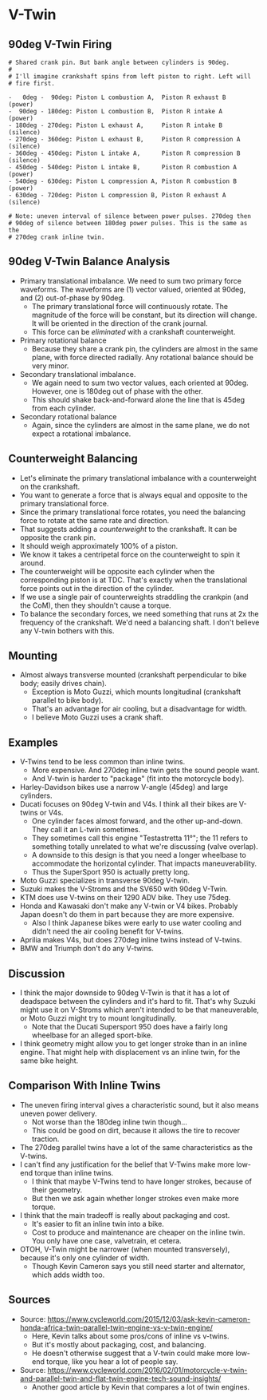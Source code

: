 # V-Twin

## 90deg V-Twin Firing

```
# Shared crank pin. But bank angle between cylinders is 90deg.
#
# I'll imagine crankshaft spins from left piston to right. Left will
# fire first.

-   0deg -  90deg: Piston L combustion A,  Piston R exhaust B     (power)
-  90deg - 180deg: Piston L combustion B,  Piston R intake A      (power)
- 180deg - 270deg: Piston L exhaust A,     Piston R intake B      (silence)
- 270deg - 360deg: Piston L exhaust B,     Piston R compression A (silence)
- 360deg - 450deg: Piston L intake A,      Piston R compression B (silence)
- 450deg - 540deg: Piston L intake B,      Piston R combustion A  (power)
- 540deg - 630deg: Piston L compression A, Piston R combustion B  (power)
- 630deg - 720deg: Piston L compression B, Piston R exhaust A     (silence)

# Note: uneven interval of silence between power pulses. 270deg then
# 90deg of silence between 180deg power pulses. This is the same as the
# 270deg crank inline twin.
```

## 90deg V-Twin Balance Analysis

- Primary translational imbalance. We need to sum two primary force
  waveforms. The waveforms are (1) vector valued, oriented at 90deg, and
  (2) out-of-phase by 90deg.
  - The primary translational force will continuously rotate. The
    magnitude of the force will be constant, but its direction will
    change. It will be oriented in the direction of the crank journal.
  - This force can be _eliminated_ with a crankshaft counterweight.
- Primary rotational balance
  - Because they share a crank pin, the cylinders are almost in the same
    plane, with force directed radially. Any rotational balance should
    be very minor.
- Secondary translational imbalance.
  - We again need to sum two vector values, each oriented at 90deg.
    However, one is 180deg out of phase with the other.
  - This should shake back-and-forward alone the line that is 45deg from
    each cylinder.
- Secondary rotational balance
  - Again, since the cylinders are almost in the same plane, we do not
    expect a rotational imbalance.

## Counterweight Balancing

- Let's eliminate the primary translational imbalance with a
  counterweight on the crankshaft.
- You want to generate a force that is always equal and opposite to the
  primary translational force.
- Since the primary translational force rotates, you need the balancing
  force to rotate at the same rate and direction.
- That suggests adding a _counterweight_ to the crankshaft. It can be
  opposite the crank pin.
- It should weigh approximately 100% of a piston.
- We know it takes a centripetal force on the counterweight to spin it
  around.
- The counterweight will be opposite each cylinder when the
  corresponding piston is at TDC. That's exactly when the translational
  force points out in the direction of the cylinder.
- If we use a single pair of counterweights straddling the crankpin (and
  the CoM), then they shouldn't cause a torque.
- To balance the secondary forces, we need something that runs at 2x the
  frequency of the crankshaft. We'd need a balancing shaft. I don't
  believe any V-twin bothers with this.

## Mounting

- Almost always transverse mounted (crankshaft perpendicular to bike
  body; easily drives chain).
  - Exception is Moto Guzzi, which mounts longitudinal (crankshaft
    parallel to bike body).
  - That's an advantage for air cooling, but a disadvantage for width.
  - I believe Moto Guzzi uses a crank shaft.

## Examples

- V-Twins tend to be less common than inline twins.
  - More expensive. And 270deg inline twin gets the sound people want.
  - And V-twin is harder to "package" (fit into the motorcycle body).
- Harley-Davidson bikes use a narrow V-angle (45deg) and large
  cylinders.
- Ducati focuses on 90deg V-twin and V4s. I think all their bikes are
  V-twins or V4s.
  - One cylinder faces almost forward, and the other up-and-down. They
    call it an L-twin sometimes.
  - They sometimes call this engine "Testastretta 11°"; the 11 refers to
    something totally unrelated to what we're discussing (valve
    overlap).
  - A downside to this design is that you need a longer wheelbase to
    accommodate the horizontal cylinder. That impacts maneuverability.
  - Thus the SuperSport 950 is actually pretty long.
- Moto Guzzi specializes in transverse 90deg V-twin.
- Suzuki makes the V-Stroms and the SV650 with 90deg V-Twin.
- KTM does use V-twins on their 1290 ADV bike. They use 75deg.
- Honda and Kawasaki don't make any V-twin or V4 bikes. Probably Japan
  doesn't do them in part because they are more expensive.
  - Also I think Japanese bikes were early to use water cooling and
    didn't need the air cooling benefit for V-twins.
- Aprilia makes V4s, but does 270deg inline twins instead of V-twins.
- BMW and Triumph don't do any V-twins.

## Discussion

- I think the major downside to 90deg V-Twin is that it has a lot of
  deadspace between the cylinders and it's hard to fit. That's why
  Suzuki might use it on V-Stroms which aren't intended to be that
  maneuverable, or Moto Guzzi might try to mount longitudinally.
  - Note that the Ducati Supersport 950 does have a fairly long
    wheelbase for an alleged sport-bike.
- I think geometry might allow you to get longer stroke than in an
  inline engine. That might help with displacement vs an inline twin,
  for the same bike height.

## Comparison With Inline Twins

- The uneven firing interval gives a characteristic sound, but it also
  means uneven power delivery.
  - Not worse than the 180deg inline twin though...
  - This could be good on dirt, because it allows the tire to recover
    traction.
- The 270deg parallel twins have a lot of the same characteristics as
  the V-twins.
- I can't find any justification for the belief that V-Twins make more
  low-end torque than inline twins.
  - I think that maybe V-Twins tend to have longer strokes, because of
    their geometry.
  - But then we ask again whether longer strokes even make more torque.
- I think that the main tradeoff is really about packaging and cost.
  - It's easier to fit an inline twin into a bike.
  - Cost to produce and maintenance are cheaper on the inline twin. You
    only have one case, valvetrain, et cetera.
- OTOH, V-Twin might be narrower (when mounted transversely), because
  it's only one cylinder of width.
  - Though Kevin Cameron says you still need starter and alternator,
    which adds width too.

## Sources

- Source:
  https://www.cycleworld.com/2015/12/03/ask-kevin-cameron-honda-africa-twin-parallel-twin-engine-vs-v-twin-engine/
  - Here, Kevin talks about some pros/cons of inline vs v-twins.
  - But it's mostly about packaging, cost, and balancing.
  - He doesn't otherwise suggest that a V-twin could make more low-end
    torque, like you hear a lot of people say.
- Source:
  https://www.cycleworld.com/2016/02/01/motorcycle-v-twin-and-parallel-twin-and-flat-twin-engine-tech-sound-insights/
  - Another good article by Kevin that compares a lot of twin engines.
